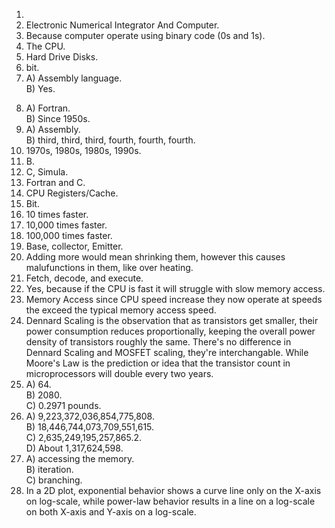 1. 
2. Electronic Numerical Integrator And Computer.
3. Because computer operate using binary code (0s and 1s).
4. The CPU.
5. Hard Drive Disks.
6. bit.
7. A) Assembly language.  
   B) Yes.  
8) A) Fortran.  
   B) Since 1950s.  
9) A) Assembly.  
   B) third, third, third, fourth, fourth, fourth.  
10) 1970s, 1980s, 1980s, 1990s.  
11) B.  
12) C, Simula.  
13) Fortran and C.  
14) CPU Registers/Cache.
15) Bit.
16) 10 times faster.
17) 10,000 times faster.
18) 100,000 times faster.  
19) Base, collector, Emitter.
20) Adding more would mean shrinking them, however this causes malufunctions in them, like over heating.  
21) Fetch, decode, and execute.  
22) Yes, because if the CPU is fast it will struggle with slow memory access.  
23) Memory Access since CPU speed increase they now operate at speeds the exceed the typical memory access speed.  
24) Dennard Scaling is the observation that as transistors get smaller, their power consumption reduces proportionally, keeping the overall power density of transistors roughly the same. There's no difference in Dennard Scaling and MOSFET scaling, they're interchangable. While Moore's Law is the prediction or idea that the transistor count in microprocessors will double every two years.  
25) A) 64.  
    B) 2080.  
    C) 0.2971 pounds.
26) A) 9,223,372,036,854,775,808.  
    B) 18,446,744,073,709,551,615.  
    C) 2,635,249,195,257,865.2.  
    D) About 1,317,624,598.  
27) A) accessing the memory.  
    B) iteration.  
    C) branching.  
28) In a 2D plot, exponential behavior shows a curve line only on the X-axis on log-scale, while power-law behavior results in a line on a log-scale on both X-axis and Y-axis on a log-scale.  
